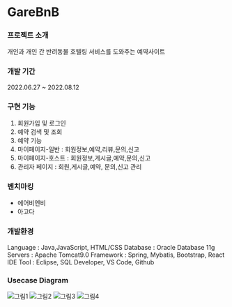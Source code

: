 # GareBnB
### 프로젝트 소개
개인과 개인 간 반려동물 호텔링 서비스를 도와주는 예약사이트
### 개발 기간
2022.06.27 ~ 2022.08.12
### 구현 기능
1. 회원가입 및 로그인
2. 예약 검색 및 조회
3. 예약 기능
4. 마이페이지-일반	: 회원정보,예약,리뷰,문의,신고 
5. 마이페이지-호스트	: 회원정보,게시글,예약,문의,신고
6. 관리자 페이지	: 회원,게시글,예약, 문의,신고 관리
### 벤치마킹
* 에어비엔비
* 아고다
### 개발환경
Language  : Java,JavaScript, HTML/CSS
Database  : Oracle Database 11g
Servers   : Apache Tomcat9.0
Framework : Spring, Mybatis, Bootstrap, React
IDE Tool  : Eclipse, SQL Developer, VS Code, Github
### Usecase Diagram
![그림1](https://user-images.githubusercontent.com/108251593/185524587-6ef90a70-58e6-432f-9c50-57bd1d184f81.png)
![그림2](https://user-images.githubusercontent.com/108251593/185524593-538bdce9-8aa4-426c-b3fe-87efcb8ef373.png)
![그림3](https://user-images.githubusercontent.com/108251593/185524602-0ee531cf-8c6f-4dd3-b681-a97c61ad2f2c.png)
![그림4](https://user-images.githubusercontent.com/108251593/185524607-135c5fab-f039-43a5-807d-cdcd6305fb67.png)
